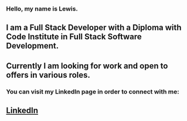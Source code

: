 ### Hello, my name is Lewis.

## I am a Full Stack Developer with a Diploma with Code Institute in Full Stack Software Development.
## Currently I am looking for work and open to offers in various roles.

### You can visit my LinkedIn page in order to connect with me: 
## [LinkedIn](https://www.linkedin.com/in/lhazelwood/)


